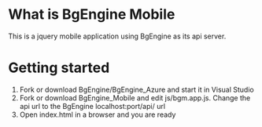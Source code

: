 # What is BgEngine Mobile

This is a jquery mobile application using BgEngine as its api server.

# Getting started

1. Fork or download BgEngine/BgEngine_Azure and start it in Visual Studio
2. Fork or download BgEngine_Mobile and edit js/bgm.app.js. Change the api url to the BgEngine localhost:port/api/ url
3. Open index.html in a browser and you are ready













